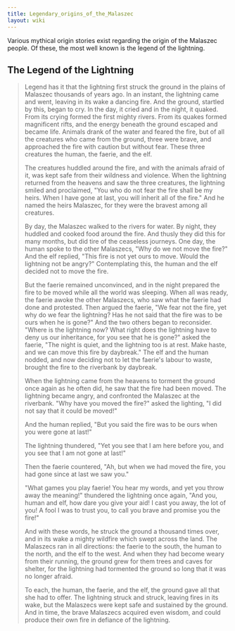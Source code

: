 ```yaml
---
title: Legendary_origins_of_the_Malaszec
layout: wiki
---
```

Various mythical origin stories exist regarding the origin of the
Malaszec people. Of these, the most well known is the legend of the
lightning.

## The Legend of the Lightning

> Legend has it that the lightning first struck the ground in the plains
> of Malaszec thousands of years ago. In an instant, the lightning came
> and went, leaving in its wake a dancing fire. And the ground, startled
> by this, began to cry. In the day, it cried and in the night, it
> quaked. From its crying formed the first mighty rivers. From its
> quakes formed magnificent rifts, and the energy beneath the ground
> escaped and became life. Animals drank of the water and feared the
> fire, but of all the creatures who came from the ground, three were
> brave, and approached the fire with caution but without fear. These
> three creatures the human, the faerie, and the elf.
>
> The creatures huddled around the fire, and with the animals afraid of
> it, was kept safe from their wildness and violence. When the lightning
> returned from the heavens and saw the three creatures, the lightning
> smiled and proclaimed, "You who do not fear the fire shall be my
> heirs. When I have gone at last, you will inherit all of the fire."
> And he named the heirs Malaszec, for they were the bravest among all
> creatures.
>
> By day, the Malaszec walked to the rivers for water. By night, they
> huddled and cooked food around the fire. And thusly they did this for
> many months, but did tire of the ceaseless journeys. One day, the
> human spoke to the other Malaszecs, "Why do we not move the fire?" And
> the elf replied, "This fire is not yet ours to move. Would the
> lightning not be angry?" Contemplating this, the human and the elf
> decided not to move the fire.
>
> But the faerie remained unconvinced, and in the night prepared the
> fire to be moved while all the world was sleeping. When all was ready,
> the faerie awoke the other Malaszecs, who saw what the faerie had done
> and protested. Then argued the faerie, "We fear not the fire, yet why
> do we fear the lightning? Has he not said that the fire was to be ours
> when he is gone?" And the two others began to reconsider. "Where is
> the lightning now? What right does the lightning have to deny us our
> inheritance, for you see that he is gone?" asked the faerie, "The
> night is quiet, and the lightning too is at rest. Make haste, and we
> can move this fire by daybreak." The elf and the human nodded, and now
> deciding not to let the faerie's labour to waste, brought the fire to
> the riverbank by daybreak.
>
> When the lightning came from the heavens to torment the ground once
> again as he often did, he saw that the fire had been moved. The
> lightning became angry, and confronted the Malaszec at the riverbank.
> "Why have you moved the fire?" asked the lighting, "I did not say that
> it could be moved!"
>
> And the human replied, "But you said the fire was to be ours when you
> were gone at last!"
>
> The lightning thundered, "Yet you see that I am here before you, and
> you see that I am not gone at last!"
>
> Then the faerie countered, "Ah, but when we had moved the fire, you
> had gone since at last we saw you."
>
> "What games you play faerie! You hear my words, and yet you throw away
> the meaning!" thundered the lightning once again, "And you, human and
> elf, how dare you give your aid! I cast you away, the lot of you! A
> fool I was to trust you, to call you brave and promise you the fire!"
>
> And with these words, he struck the ground a thousand times over, and
> in its wake a mighty wildfire which swept across the land. The
> Malaszecs ran in all directions: the faerie to the south, the human to
> the north, and the elf to the west. And when they had become weary
> from their running, the ground grew for them trees and caves for
> shelter, for the lightning had tormented the ground so long that it
> was no longer afraid.
>
> To each, the human, the faerie, and the elf, the ground gave all that
> she had to offer. The lightning struck and struck, leaving fires in
> its wake, but the Malaszecs were kept safe and sustained by the
> ground. And in time, the brave Malaszecs acquired even wisdom, and
> could produce their own fire in defiance of the lightning.
